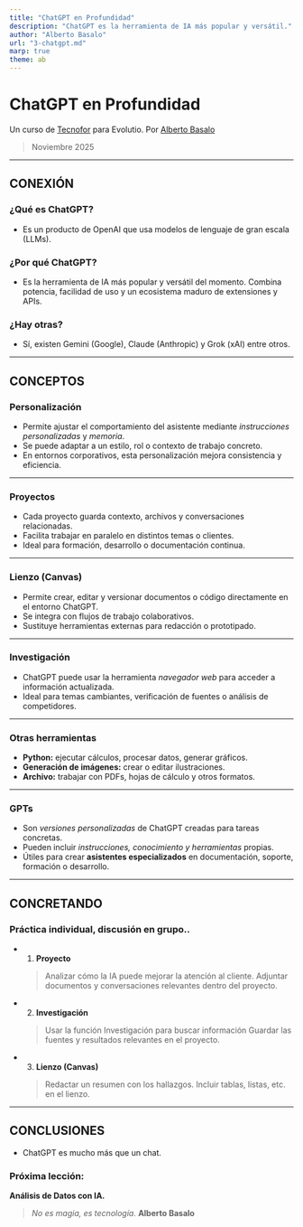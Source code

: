 ```yaml
---
title: "ChatGPT en Profundidad"
description: "ChatGPT es la herramienta de IA más popular y versátil."
author: "Alberto Basalo"
url: "3-chatgpt.md"
marp: true
theme: ab 
---
```


# ChatGPT en Profundidad

Un curso de [Tecnofor](https://www.tecnofor.es/) para Evolutio.
Por [Alberto Basalo](https://albertobasalo.dev)

> Noviembre 2025

---

## CONEXIÓN

### ¿Qué es ChatGPT?

* Es un producto de OpenAI que usa modelos de lenguaje de gran escala (LLMs).

### ¿Por qué ChatGPT?

* Es la herramienta de IA más popular y versátil del momento. Combina potencia, facilidad de uso y un ecosistema maduro de extensiones y APIs.

### ¿Hay otras?

* Sí, existen Gemini (Google), Claude (Anthropic) y Grok (xAI) entre otros.

---

## CONCEPTOS

### Personalización

* Permite ajustar el comportamiento del asistente mediante *instrucciones personalizadas* y *memoria*.
* Se puede adaptar a un estilo, rol o contexto de trabajo concreto.
* En entornos corporativos, esta personalización mejora consistencia y eficiencia.

---

### Proyectos

* Cada proyecto guarda contexto, archivos y conversaciones relacionadas.
* Facilita trabajar en paralelo en distintos temas o clientes.
* Ideal para formación, desarrollo o documentación continua.

---

### Lienzo (Canvas)

* Permite crear, editar y versionar documentos o código directamente en el entorno ChatGPT.
* Se integra con flujos de trabajo colaborativos.
* Sustituye herramientas externas para redacción o prototipado.

---

### Investigación

* ChatGPT puede usar la herramienta _navegador web_ para acceder a información actualizada.
* Ideal para temas cambiantes, verificación de fuentes o análisis de competidores.

---

### Otras herramientas

* **Python:** ejecutar cálculos, procesar datos, generar gráficos.
* **Generación de imágenes:** crear o editar ilustraciones.
* **Archivo:** trabajar con PDFs, hojas de cálculo y otros formatos.

---

### GPTs

* Son _versiones personalizadas_ de ChatGPT creadas para tareas concretas.
* Pueden incluir _instrucciones, conocimiento y herramientas_ propias.
* Útiles para crear **asistentes especializados** en documentación, soporte, formación o desarrollo.

---

## CONCRETANDO

### Práctica individual, discusión en grupo..

- 1. **Proyecto**
  > Analizar cómo la IA puede mejorar la atención al cliente.
  > Adjuntar documentos y conversaciones relevantes dentro del proyecto.

- 2. **Investigación**

  > Usar la función Investigación para buscar información 
  > Guardar las fuentes y resultados relevantes en el proyecto.

- 3. **Lienzo (Canvas)**

  > Redactar un resumen con los hallazgos.
  > Incluir tablas, listas, etc. en el lienzo.

---

## CONCLUSIONES

- ChatGPT es mucho más que un chat.

### Próxima lección: 
**Análisis de Datos con IA.**

> _No es magia, es tecnología._ 
> **Alberto Basalo**
